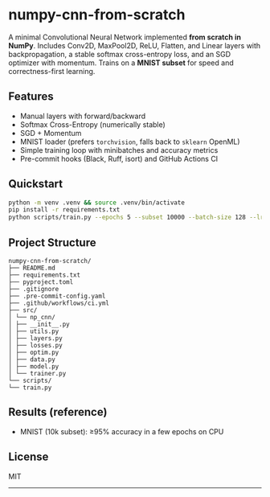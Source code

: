 # numpy-cnn-from-scratch


A minimal Convolutional Neural Network implemented **from scratch in NumPy**. Includes Conv2D, MaxPool2D, ReLU, Flatten, and Linear layers with backpropagation, a stable softmax cross-entropy loss, and an SGD optimizer with momentum. Trains on a **MNIST subset** for speed and correctness-first learning.


## Features
- Manual layers with forward/backward
- Softmax Cross-Entropy (numerically stable)
- SGD + Momentum
- MNIST loader (prefers `torchvision`, falls back to `sklearn` OpenML)
- Simple training loop with minibatches and accuracy metrics
- Pre-commit hooks (Black, Ruff, isort) and GitHub Actions CI


## Quickstart
```bash
python -m venv .venv && source .venv/bin/activate
pip install -r requirements.txt
python scripts/train.py --epochs 5 --subset 10000 --batch-size 128 --lr 0.05
```


## Project Structure
```
numpy-cnn-from-scratch/
├── README.md
├── requirements.txt
├── pyproject.toml
├── .gitignore
├── .pre-commit-config.yaml
├── .github/workflows/ci.yml
├── src/
│ └── np_cnn/
│ ├── __init__.py
│ ├── utils.py
│ ├── layers.py
│ ├── losses.py
│ ├── optim.py
│ ├── data.py
│ ├── model.py
│ └── trainer.py
└── scripts/
└── train.py
```


## Results (reference)
- MNIST (10k subset): ≥95% accuracy in a few epochs on CPU


## License
MIT


---
